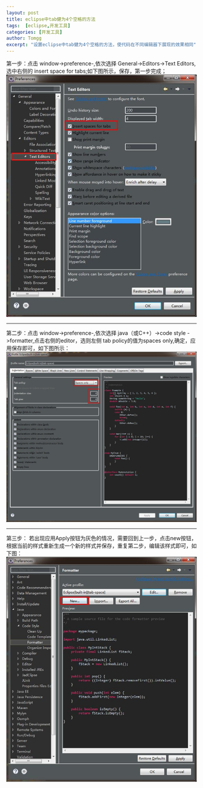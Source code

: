 ```yaml
---
layout: post
title: eclipse中tab健为4个空格的方法
tags:  [eclipse,开发工具]
categories: [开发工具]
author: Tomgg
excerpt: "设置eclipse中tab健为4个空格的方法，使代码在不同编辑器下展现的效果相同"
---
```



第一步：点击 window->preference-,依次选择 General->Editors->Text Editors,选中右侧的 insert space for tabs;如下图所示，保存，第一步完成；
![space4tabs][1]

***

第二步：点击 window->preference-,依次选择 java（或C++）->code style ->formatter,点击右侧的editor，选则左侧 tab policy的值为spaces only,确定，应用保存即可，如下图所示：
![spaceOnly][2]

***

第三步： 若出现应用Apply按钮为灰色的情况，需要回到上一步，点击new按钮，根据当前的样式重新生成一个新的样式并保存，重复第二步，编辑该样式即可，如下图：
![newProfile][3]


[1]: /assets/images/posts/2016-08-02-eclipse-tab-space/01-space4tabs.jpg "space4tabs"
[2]: /assets/images/posts/2016-08-02-eclipse-tab-space/02-spaceOnly.jpg "spaceOnly"
[3]: /assets/images/posts/2016-08-02-eclipse-tab-space/03-newProfile.jpg "newProfile"
